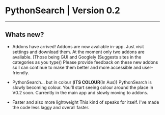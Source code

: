 # PythonSearch | Version 0.2

***

## Whats new?

- Addons have arrived!
Addons are now avaliable in-app. Just visit settings and download them. At the moment only two addons are avaliable. (Those being GUI and Googlely (Suggests sites in the categories as you type)) Please provide feedback on these new addons so I can continue to make them better and more accessible and user-friendly.

- PythonSearch... but in colour (**ITS COLOUR**(In Aus))
PythonSearch is slowly becoming colour. You'll start seeing colour around the place in V0.2 soon. Currently in the main app and slowly moving to addons.

- Faster and also more lightweight
This kind of speaks for itself. I've made the code less laggy and overall faster.
